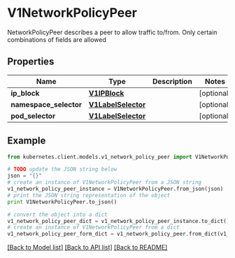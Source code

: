 # V1NetworkPolicyPeer

NetworkPolicyPeer describes a peer to allow traffic to/from. Only certain combinations of fields are allowed

## Properties

Name | Type | Description | Notes
------------ | ------------- | ------------- | -------------
**ip_block** | [**V1IPBlock**](V1IPBlock.md) |  | [optional] 
**namespace_selector** | [**V1LabelSelector**](V1LabelSelector.md) |  | [optional] 
**pod_selector** | [**V1LabelSelector**](V1LabelSelector.md) |  | [optional] 

## Example

```python
from kubernetes.client.models.v1_network_policy_peer import V1NetworkPolicyPeer

# TODO update the JSON string below
json = "{}"
# create an instance of V1NetworkPolicyPeer from a JSON string
v1_network_policy_peer_instance = V1NetworkPolicyPeer.from_json(json)
# print the JSON string representation of the object
print V1NetworkPolicyPeer.to_json()

# convert the object into a dict
v1_network_policy_peer_dict = v1_network_policy_peer_instance.to_dict()
# create an instance of V1NetworkPolicyPeer from a dict
v1_network_policy_peer_form_dict = v1_network_policy_peer.from_dict(v1_network_policy_peer_dict)
```
[[Back to Model list]](../README.md#documentation-for-models) [[Back to API list]](../README.md#documentation-for-api-endpoints) [[Back to README]](../README.md)


